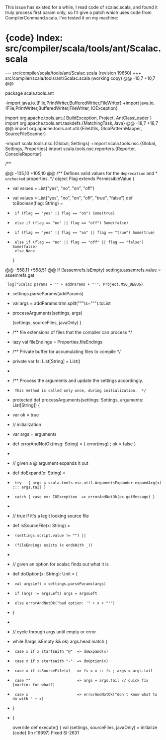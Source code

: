 This issue has existed for a while, I read code of scalac.scala, and found it truly process first param only, so I'll give a patch which uses code from CompilerCommand.scala. I've tested it on my machine:

{code}
Index: src/compiler/scala/tools/ant/Scalac.scala
===================================================================
--- src/compiler/scala/tools/ant/Scalac.scala	(revision 19650)
+++ src/compiler/scala/tools/ant/Scalac.scala	(working copy)
@@ -10,7 +10,7 @@
 
 package scala.tools.ant
 
-import java.io.{File,PrintWriter,BufferedWriter,FileWriter}
+import java.io.{File,PrintWriter,BufferedWriter,FileWriter, IOException}
 
 import org.apache.tools.ant.{ BuildException, Project, AntClassLoader }
 import org.apache.tools.ant.taskdefs.{MatchingTask,Java}
@@ -18,7 +18,7 @@
 import org.apache.tools.ant.util.{FileUtils, GlobPatternMapper,
                                   SourceFileScanner}
 
-import scala.tools.nsc.{Global, Settings}
+import scala.tools.nsc.{Global, Settings, Properties}
 import scala.tools.nsc.reporters.{Reporter, ConsoleReporter}
 
 /** <p>
@@ -105,10 +105,10 @@
   /** Defines valid values for the <code>deprecation</code> and
    *  <code>unchecked</code> properties. */
   object Flag extends PermissibleValue {
-    val values = List("yes", "no", "on", "off")
+    val values = List("yes", "no", "on", "off", "true", "false")
     def toBoolean(flag: String) =
-      if (flag == "yes" || flag == "on") Some(true)
-      else if (flag == "no" || flag == "off") Some(false)
+      if (flag == "yes" || flag == "on" || flag == "true") Some(true)
+      else if (flag == "no" || flag == "off" || flag == "false") Some(false)
       else None
   }
 
@@ -558,11 +558,51 @@
     if (!assemrefs.isEmpty) settings.assemrefs.value = assemrefs.get
 
     log("Scalac params = '" + addParams + "'", Project.MSG_DEBUG)
-    settings.parseParams(addParams)
+    val args = addParams.trim.split("""\s+""").toList
+    processArguments(settings, args)
 
     (settings, sourceFiles, javaOnly)
   }
 
+  /** file extensions of files that the compiler can process */
+  lazy val fileEndings = Properties.fileEndings
+  /** Private buffer for accumulating files to compile */
+  private var fs: List[String] = List()
+
+  /** Process the arguments and update the settings accordingly.
+      This method is called only once, during initialization.  */
+  protected def processArguments(settings: Settings, arguments: List[String]) {
+    var ok = true
+    // initialization
+    var args = arguments
+    def errorAndNotOk(msg: String) = { error(msg) ; ok = false }
+
+    // given a @ argument expands it out
+    def doExpand(x: String) =
+      try   { args = scala.tools.nsc.util.ArgumentsExpander.expandArg(x) ::: args.tail }
+      catch { case ex: IOException  => errorAndNotOk(ex.getMessage) }
+
+    // true if it's a legit looking source file
+    def isSourceFile(x: String) =
+      (settings.script.value != "") ||
+      (fileEndings exists (x endsWith _))
+
+    // given an option for scalac finds out what it is
+    def doOption(x: String): Unit = {
+      val argsLeft = settings.parseParams(args)
+      if (args != argsLeft) args = argsLeft
+      else errorAndNotOk("bad option: '" + x + "'")
+    }
+
+    // cycle through args until empty or error
+    while (!args.isEmpty && ok) args.head match {
+      case x if x startsWith "@"  => doExpand(x)
+      case x if x startsWith "-"  => doOption(x)
+      case x if isSourceFile(x)   => fs = x :: fs ; args = args.tail
+      case ""                     => args = args.tail // quick fix [martin: for what?]
+      case x                      => errorAndNotOk("don't know what to do with " + x)
+    }
+  }
   
   override def execute() {
     val (settings, sourceFiles, javaOnly) = initialize
{code}
(In r19697) Fixed SI-2631
